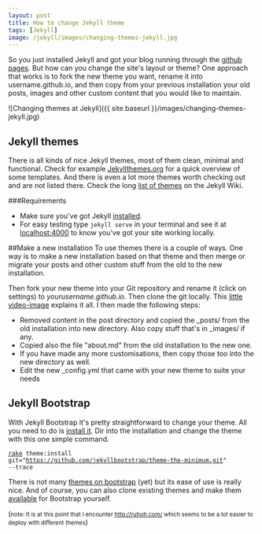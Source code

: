 ```yaml
---
layout: post
title: How to change Jekyll theme
tags: [Jekyll]
image: /jekyll/images/changing-themes-jekyll.jpg
---
```


So you just installed Jekyll and got your blog running through the <a href="https://pages.github.com/">github pages</a>. But how can you change the site's layout or theme? One approach that works is to fork the new theme you want, rename it into username.github.io, and then copy from your previous installation your old posts, images and other custom content that you would like to maintain.

![Changing themes at Jekyll]({{ site.baseurl }}/images/changing-themes-jekyll.jpg)

<!--more-->

<h2>Jekyll themes</h2>
There is all kinds of nice Jekyll themes, most of them clean, minimal and functional. Check for example <a href="http://jekyllthemes.org/">Jekyllthemes.org</a> for a quick overview of some templates. And there is even a lot more themes worth checking out and are not listed there. Check the long <a href="https://github.com/jekyll/jekyll/wiki/Themes">list of themes</a> on the Jekyll Wiki.

###Requirements
 * Make sure you've got Jekyll <a href="http://jekyllrb.com/docs/installation/">installed</a>.
 * For easy testing type <code>jekyll serve</code> in your terminal and see it at <a href="http://localhost:4000">localhost:4000</a> to know you've got your site working locally.

##Make a new installation
To use themes there is a couple of ways. One way is to make a new installation based on that theme and then merge or migrate your posts and other custom stuff from the old to the new installation.

Then fork your new theme into your Git repository and rename it (click on settings) to <i>yourusername.github.io</i>. Then clone the git locally. This <a href="https://raw.githubusercontent.com/robokow/robokow-old-github/master/images/step1.gif">little video-image</a> explains it all. I then made the following steps:

 * Removed content in the post directory and copied the _posts/ from the old installation into new directory. Also copy stuff that's in _images/ if any.
 * Copied also the file "about.md" from the old installation to the new one.
 * If you have made any more customisations, then copy those too into the new directory as well.
 * Edit the new _config.yml that came with your new theme to suite your needs

<h2>Jekyll Bootstrap</h2>
With Jekyll Bootstrap it's pretty straightforward to change your theme. All you need to do is <a href="http://jekyllbootstrap.com/usage/jekyll-quick-start.html">install it</a>. Dir into the installation and change the theme with this one simple command. 

<code><a href="https://rubygems.org/gems/rake">rake</a> theme:install git="https://github.com/jekyllbootstrap/theme-the-minimum.git" --trace</code>

There is not many <a href="http://themes.jekyllbootstrap.com/">themes on bootstrap</a> (yet) but its ease of use is really nice. And of course, you can also clone existing themes and make them <a href="http://jekyllbootstrap.com/api/theme-api.html">available</a> for Bootstrap yourself.

(<small>note: It is at this point that I encounter <a href="http://ruhoh.com/">http://ruhoh.com/</a> which seems to be a lot easier to deploy with different themes</small>)

